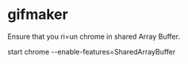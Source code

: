 # gifmaker
Ensure that you ri=un chrome in shared Array Buffer.  

start chrome --enable-features=SharedArrayBuffer
